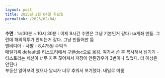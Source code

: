 ```yaml
---
layout: post
title: 2025년 2월 04일 화요일
permalink: /2025/02/04/
---
```

**수면** : 1시30분 ~ 10시 30분 : 이제 9시간 수면은 그냥 기본인거 같다
isa계좌 만듦. 그런데 해외직투가 안되는거 같다. 그냥 만들어만 둠<br/>
엔비디아 - 사팔 - 8,475원 수익ㅋ<br/>
매일기록 default를 티스토리에서 구글doc으로 옮김. 여기서 쓴 후 복사해서 넘기기 - 티스토리는 세션이 너무 자주 끊어져서 저장이 안된경우가 3번이나 있었다. 더 이상은 안된다<br/>
부동산 알아보려 했으나 날씨가 너무 추워서 포기했다. 내일로 미룸